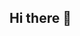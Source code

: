 ## Hi there 👋

<!--
**Mauriciovr7/mauriciovr7** is a ✨ _special_ ✨ repository because its `README.md` (this file) appears on your GitHub profile.
![mauriciovr7's Top Languages](https://github-readme-stats.vercel.app/api/top-langs/?username=mauriciovr7&langs_count=12&theme=vue-dark&show_icons=true&hide_border=true&layout=compact)
Here are some ideas to get you started:

- 🔭 I’m currently working on ...
- 🌱 I’m currently learning ...
- 👯 I’m looking to collaborate on ...
- 🤔 I’m looking for help with ...
- 💬 Ask me about ...
- 📫 How to reach me: ...
- 😄 Pronouns: ...
- ⚡ Fun fact: ...
-->
